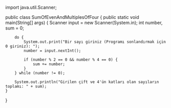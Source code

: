 import java.util.Scanner;

public class SumOfEvenAndMultiplesOfFour {
    public static void main(String[] args) {
        Scanner input = new Scanner(System.in);
        int number, sum = 0;

        do {
            System.out.print("Bir sayı giriniz (Programı sonlandırmak için 0 giriniz): ");
            number = input.nextInt();

            if (number % 2 == 0 && number % 4 == 0) {
                sum += number;
            }
        } while (number != 0);

        System.out.println("Girilen çift ve 4'ün katları olan sayıların toplamı: " + sum);
    }
}
